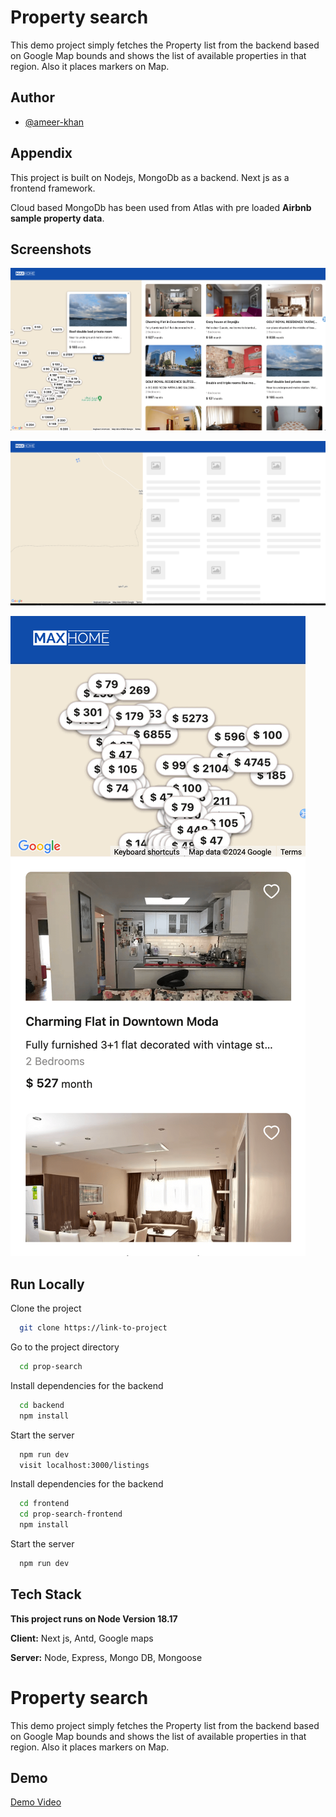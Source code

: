 
# Property search 

This demo project simply fetches the Property list from the backend based on Google Map bounds and shows the list of available properties in that region. Also it places markers on Map.



## Author

- [@ameer-khan](https://github.com/ameer-khan)


## Appendix

This project is built on Nodejs, MongoDb as a backend. Next js as a frontend framework. 

Cloud based MongoDb has been used from Atlas with pre loaded **Airbnb sample property data**.




## Screenshots


![Desktop Screenshot](desktop.png)

![Desktop Loading Screenshot](loading.png)

![Mobile screen Screenshot](mobile.png)

## Run Locally

Clone the project

```bash
  git clone https://link-to-project
```

Go to the project directory

```bash
  cd prop-search
```

Install dependencies for the backend

```bash
  cd backend  
  npm install
```

Start the server

```bash
  npm run dev
  visit localhost:3000/listings
```


Install dependencies for the backend

```bash
  cd frontend
  cd prop-search-frontend  
  npm install
```

Start the server

```bash
  npm run dev
```

## Tech Stack

**This project runs on Node Version 18.17**

**Client:** Next js, Antd, Google maps

**Server:** Node, Express, Mongo DB, Mongoose


# Property search 

This demo project simply fetches the Property list from the backend based on Google Map bounds and shows the list of available properties in that region. Also it places markers on Map.



## Demo

[Demo Video](https://www.awesomescreenshot.com/video/26342111?key=4c8c8327c2ff2f786891fcf7000f44b0)
